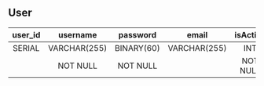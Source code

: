 ## User

| user_id |   username   |  password  |    email     | isActive | added_date | updated_date |
| :-----: | :----------: | :--------: | :----------: | :------: | :--------: | :---------: |
| SERIAL  | VARCHAR(255) | BINARY(60) | VARCHAR(255) |   INT    |    DATE    |    DATE     |
|         |   NOT NULL   |  NOT NULL  |              | NOT NULL |  NOT NULL  |  NOT NULL   |
